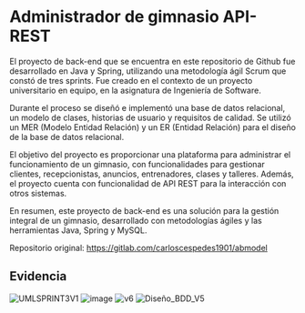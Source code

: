 
# Administrador de gimnasio API-REST

El proyecto de back-end que se encuentra en este repositorio de Github fue desarrollado en Java y Spring, utilizando una metodología ágil Scrum que constó de tres sprints. Fue creado en el contexto de un proyecto universitario en equipo, en la asignatura de Ingeniería de Software.

Durante el proceso se diseñó e implementó una base de datos relacional, un modelo de clases, historias de usuario y requisitos de calidad. Se utilizó un MER (Modelo Entidad Relación) y un ER (Entidad Relación) para el diseño de la base de datos relacional.

El objetivo del proyecto es proporcionar una plataforma para administrar el funcionamiento de un gimnasio, con funcionalidades para gestionar clientes, recepcionistas, anuncios, entrenadores, clases y talleres. Además, el proyecto cuenta con funcionalidad de API REST para la interacción con otros sistemas.

En resumen, este proyecto de back-end es una solución para la gestión integral de un gimnasio, desarrollado con metodologías ágiles y las herramientas Java, Spring y MySQL.

Repositorio original: https://gitlab.com/carloscespedes1901/abmodel

## Evidencia

![UMLSPRINT3V1](https://user-images.githubusercontent.com/62514867/226506054-cb68c6cf-e1c9-40e4-958c-3a51892b3c2a.png)
![image](https://user-images.githubusercontent.com/62514867/226506060-9a041543-9f1e-44ad-b5f9-32ac78760b5b.png)
![v6](https://user-images.githubusercontent.com/62514867/226506108-bffac91d-f65a-457a-ad3c-d0f9d826338e.jpg)
![Diseño_BDD_V5](https://user-images.githubusercontent.com/62514867/226506121-2ecf5262-9bec-4fb3-aac3-20ad4ffaff6e.jpg)



